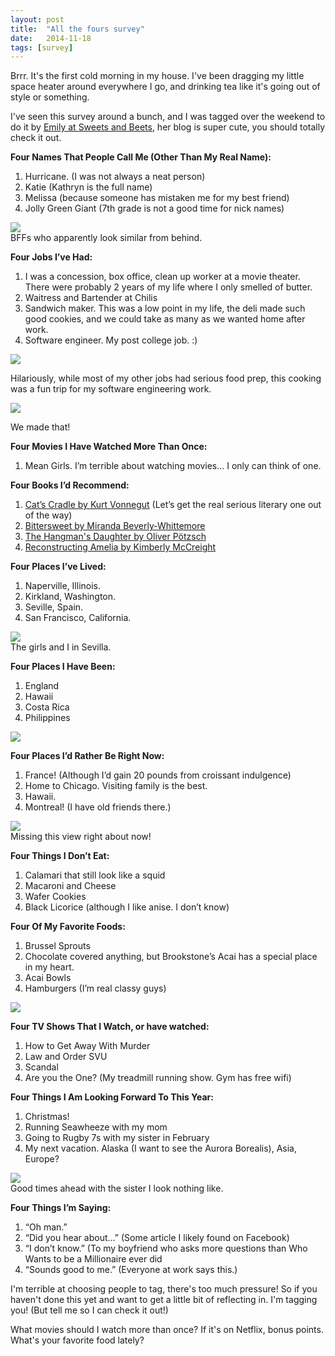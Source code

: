 ```yaml
---
layout: post
title:  "All the fours survey"
date:   2014-11-18
tags: [survey]
---
```


Brrr. It's the first cold morning in my house. I've been dragging my little space heater around everywhere I go, and drinking tea like it's going out of style or something.

I've seen this survey around a bunch, and I was tagged over the weekend to do it by [Emily at Sweets and Beets](http://sweetsandbeets.com/), her blog is super cute, you should totally check it out. 

**Four Names That People Call Me (Other Than My Real Name):**

1) Hurricane. (I was not always a neat person)  
2) Katie (Kathryn is the full name)  
3) Melissa (because someone has mistaken me for my best friend)  
4) Jolly Green Giant (7th grade is not a good time for nick names)  

![](https://lh3.googleusercontent.com/-YJ2uS3q-JNw/VGrsuvqmNEI/AAAAAAAAO8M/_VKLCLQYxyw/w600-h672-no/kayandmelissa.jpg)  
BFFs who apparently look similar from behind.

**Four Jobs I’ve Had:**

1) I was a concession, box office, clean up worker at a movie theater. There were probably 2 years of my life where I only smelled of butter.  
2) Waitress and Bartender at Chilis  
3) Sandwich maker. This was a low point in my life, the deli made such good cookies, and we could take as many as we wanted home after work.  
4) Software engineer. My post college job. :)  

![](https://lh6.googleusercontent.com/-g8DNnMgyyxY/VGrZtpj5WnI/AAAAAAAAO5A/O9EzAUM6eVM/w448-h672-no/cooking-class.jpeg) 

Hilariously, while most of my other jobs had serious food prep, this cooking was a fun trip for my software engineering work.

![](https://lh3.googleusercontent.com/zNXOvBa4U3Os7SgjV_CCEtGb3dOO8e2zKmiBi9jRQW4=w448-h543-no)

We made that!

**Four Movies I Have Watched More Than Once:**

1) Mean Girls. I’m terrible about watching movies… I only can think of one.  

**Four Books I’d Recommend:**
 
1) [Cat’s Cradle by Kurt Vonnegut](http://www.amazon.com/Cats-Cradle-Novel-Kurt-Vonnegut/dp/038533348X) (Let’s get the real serious literary one out of the way)  
2) [Bittersweet by Miranda Beverly-Whittemore](http://www.amazon.com/Bittersweet-A-Novel-Miranda-Beverly-Whittemore-ebook/dp/B00GQAOL6W)  
3) [The Hangman's Daughter by Oliver Pötzsch](http://www.amazon.com/The-Hangmans-Daughter-Tale-Book-ebook/dp/B003P9XMFI)  
4) [Reconstructing Amelia by Kimberly McCreight](http://www.amazon.com/Reconstructing-Amelia-Novel-Kimberly-McCreight-ebook/dp/B0089LOMAG)

**Four Places I’ve Lived:**

1) Naperville, Illinois.  
2) Kirkland, Washington.  
3) Seville, Spain.  
4) San Francisco, California.  

![](https://lh5.googleusercontent.com/-2lYD--0MSsc/VGrZ3438Y1I/AAAAAAAAO6Y/TQBNOqh1cTY/w720-h540-no/sevilla1.jpg)  
The girls and I in Sevilla. 

**Four Places I Have Been:**

1) England  
2) Hawaii  
3) Costa Rica  
4) Philippines  

![](https://lh6.googleusercontent.com/-FYc7SKrPXZM/VGrc04L0NrI/AAAAAAAAO7o/tU6-sohC0e4/w960-h631-no/kzipline.jpg)

**Four Places I’d Rather Be Right Now:**

1) France! (Although I’d gain 20 pounds from croissant indulgence)  
2) Home to Chicago. Visiting family is the best.  
3) Hawaii.  
4) Montreal! (I have old friends there.)  

![](https://lh6.googleusercontent.com/lwaNly-k9HgJXhO7AKdr1KeXrj9zuWHYvUBWwHIL3rA=w1016-h672-no)  
Missing this view right about now!

**Four Things I Don’t Eat:**

1) Calamari that still look like a squid  
2) Macaroni and Cheese  
3) Wafer Cookies  
4) Black Licorice (although I like anise. I don’t know)  

**Four Of My Favorite Foods:**

1) Brussel Sprouts  
2) Chocolate covered anything, but Brookstone’s Acai has a special place in my heart.  
3) Acai Bowls  
4) Hamburgers (I’m real classy guys)  

![](https://lh3.googleusercontent.com/-TZ345zteN6E/VGrZsTBocDI/AAAAAAAAO5s/2whmQjMDgdk/w896-h672-no/coffee%2Band%2Bacai.jpg)

**Four TV Shows That I Watch, or have watched:**

1) How to Get Away With Murder  
2) Law and Order SVU  
3) Scandal  
4) Are you the One? (My treadmill running show. Gym has free wifi)  

**Four Things I Am Looking Forward To This Year:**

1) Christmas!  
2) Running Seawheeze with my mom  
3) Going to Rugby 7s with my sister in February  
4) My next vacation. Alaska (I want to see the Aurora Borealis), Asia, Europe?  

![](https://lh6.googleusercontent.com/-kCDHU9n_ka0/VGrc0SZualI/AAAAAAAAO7U/sa8-24LOMow/w528-h716-no/kandsis.jpg)  
Good times ahead with the sister I look nothing like.

**Four Things I’m Saying:** 

1) “Oh man.”  
2) “Did you hear about…” (Some article I likely found on Facebook)  
3) “I don’t know.” (To my boyfriend who asks more questions than Who Wants to be a Millionaire ever did  
4) “Sounds good to me.” (Everyone at work says this.)  

I'm terrible at choosing people to tag, there's too much pressure! So if you haven't done this yet and want to get a little bit of reflecting in. I'm tagging you! (But tell me so I can check it out!)

What movies should I watch more than once? If it's on Netflix, bonus points. What's your favorite food lately?

